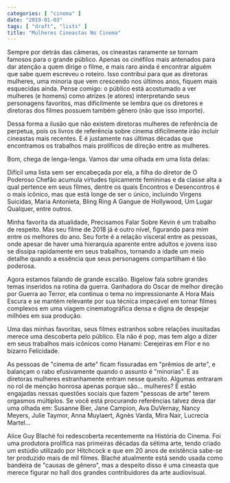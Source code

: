 ```yaml
---
categories: [ "cinema" ]
date: "2019-01-03"
tags: [ "draft", "lists" ]
title: "Mulheres Cineastas No Cinema"
---
```

Sempre por detrás das câmeras, os cineastas raramente se tornam famosos para o grande público. Apenas os cinéfilos mais antenados para dar atenção a quem dirige o filme, e mais raro ainda é encontrar alguém que sabe quem escreveu o roteiro. Isso contribui para que as diretoras mulheres, uma minoria que vem crescendo nos últimos anos, fiquem mais esquecidas ainda. Pense comigo: o público está acostumado a ver mulheres (e homens) como atrizes (e atores) interpretando seus personagens favoritos, mas dificilmente se lembra que os diretores e diretoras dos filmes possuem também gênero (não que isso importe).

Dessa forma a ilusão que não existem diretoras mulheres de referência de perpetua, pois os livros de referência sobre cinema dificilmente irão incluir cineastas mais recentes. E é justamente nas últimas décadas que encontramos os trabalhos mais prolíficos de direção entre as mulheres.

Bom, chega de lenga-lenga. Vamos dar uma olhada em uma lista delas:


Difícil uma lista sem ser encabeçada por ela, a filha do diretor de O Poderoso Chefão acumula virtudes tipicamente femininas e da classe alta a qual pertence em seus filmes, dentre os quais Encontros e Desencontros é o mais icônico, mas que está longe de ser o único, incluindo Virgens Suicidas, Maria Antonieta, Bling Ring A Gangue de Hollywood, Um Lugar Qualquer, entre outros.


Minha favorita da atualidade, Precisamos Falar Sobre Kevin é um trabalho de respeito. Mas seu filme de 2018 já é outro nível, figurando para mim entre os melhores do ano. Seu forte é a relação visceral entre as pessoas, onde apesar de haver uma hierarquia aparente entre adultos e jovens isso se dissipa rapidamente em seus trabalhos, tornando a idade um meio detalhe quando a essência que seus personagens compartilham é tão poderosa.


Agora estamos falando de grande escalão. Bigelow fala sobre grandes temas inseridos na rotina da guerra. Ganhadora do Oscar de melhor direção por Guerra ao Terror, ela continua o tema no impressionante A Hora Mais Escura e se mantém relevante por sua técnica impecável em tornar filmes complexos em uma viagem cinematográfica densa e digna de despejar milhões em sua produção.


Uma das minhas favoritas, seus filmes estranhos sobre relações inusitadas merece uma descoberta pelo público. Ela não é pop, mas tem algo a dizer em seus trabalhos mais icônicos como Hanami: Cerejeiras em Flor e no bizarro Felicidade.


As pessoas de "cinema de arte" ficam fissuradas em "prêmios de arte", e balançam o rabo efusivamente quando o assunto é "minorias". E as diretoras mulheres estranhamente entram nesse quesito. Algumas entraram no rol de menção honrosa apenas porque são... mulheres? E estão engajadas nessas questões sociais que fazem "pessoas de arte" terem orgasmos múltiplos. Se você está procurando referências talvez deva dar uma olhada em: Susanne Bier, Jane Campion, Ava DuVernay, Nancy Meyers, Julie Taymor, Anna Muylaert, Agnès Varda, Mira Nair, Lucrecia Martel...


Alice Guy Blaché foi redescoberta recentemente na História do Cinema. Foi uma produtora prolífica nas primeiras décadas da sétima arte, tendo criado um estúdio utilizado por Hitchcock e que em 20 anos de existência sabe-se ter produzido mais de mil filmes. Blaché atualmente está sendo usada como bandeira de "causas de gênero", mas a despeito disso é uma cineasta que merece figurar no hall dos grandes contribuidores da arte audiovisual.
